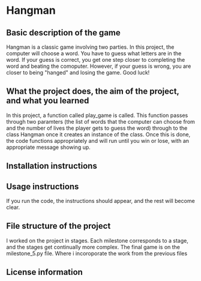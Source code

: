 # Hangman
## Basic description of the game

Hangman is a classic game involving two parties. In this project, the computer will choose a word. You have to guess what letters are in the word. If your guess is correct, you get one step closer to completing the word and beating the comoputer. However, if your guess is wrong, you are closer to being "hanged" and losing the game. 
Good luck!

 ## What the project does, the aim of the project, and what you learned

In this project, a function called play_game is called. This function passes through two paramters (the list of words that the computer can choose from and the number of lives the player gets to guess the word) through to the class Hangman once it creates an instance of the class. Once this is done, the code functions appropriately and will run until you win or lose, with an appropriate message showing up.

## Installation instructions
## Usage instructions

If you run the code, the instructions should appear, and the rest will become clear.

## File structure of the project

I worked on the project in stages. Each milestone corresponds to a stage, and the stages get continually more complex.
The final game is on the milestone_5.py file. Where i incoroporate the work from the previous files 

## License information
